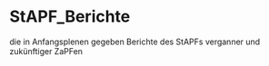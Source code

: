 StAPF_Berichte
==============

die in Anfangsplenen gegeben Berichte des StAPFs verganner und zukünftiger ZaPFen
